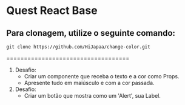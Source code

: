 # Quest React Base
## Para clonagem, utilize o seguinte comando:
    
    git clone https://github.com/HiJapaa/change-color.git


===================================

1. Desafio:
    - Criar um componente que receba o texto e a cor como Props.
    - Apresente tudo em maiúsculo e com a cor passada.
2. Desafio:
    - Criar um botão que mostra como um 'Alert', sua Label.